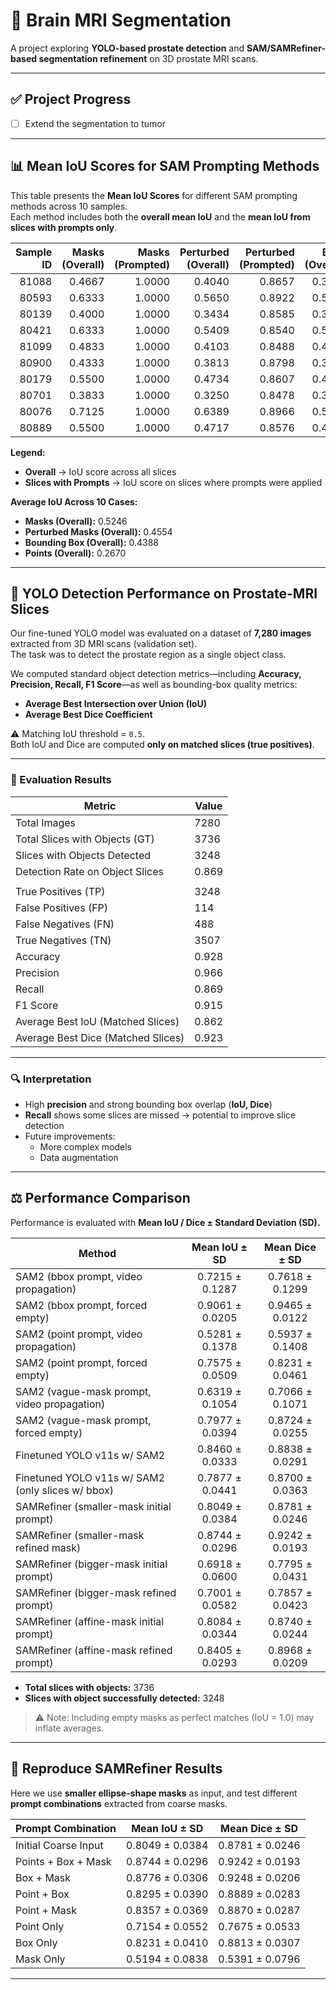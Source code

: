 # 🧠 Brain MRI Segmentation

A project exploring **YOLO-based prostate detection** and **SAM/SAMRefiner-based segmentation refinement** on 3D prostate MRI scans.

---

## ✅ Project Progress

- [ ] Extend the segmentation to tumor
---

## 📊 Mean IoU Scores for SAM Prompting Methods

This table presents the **Mean IoU Scores** for different SAM prompting methods across 10 samples.  
Each method includes both the **overall mean IoU** and the **mean IoU from slices with prompts only**.

| **Sample ID** | **Masks (Overall)** | **Masks (Prompted)** | **Perturbed (Overall)** | **Perturbed (Prompted)** | **BBox (Overall)** | **BBox (Prompted)** | **Points (Overall)** | **Points (Prompted)** |
|--------------:|--------------------:|---------------------:|-------------------------:|--------------------------:|-------------------:|--------------------:|---------------------:|----------------------:|
| 81088 | 0.4667 | 1.0000 | 0.4040 | 0.8657 | 0.3851 | 0.8251 | 0.1884 | 0.4037 |
| 80593 | 0.6333 | 1.0000 | 0.5650 | 0.8922 | 0.5410 | 0.8542 | 0.3188 | 0.5033 |
| 80139 | 0.4000 | 1.0000 | 0.3434 | 0.8585 | 0.3264 | 0.8160 | 0.1195 | 0.2988 |
| 80421 | 0.6333 | 1.0000 | 0.5409 | 0.8540 | 0.5368 | 0.8476 | 0.3635 | 0.5740 |
| 81099 | 0.4833 | 1.0000 | 0.4103 | 0.8488 | 0.4086 | 0.8454 | 0.2584 | 0.5347 |
| 80900 | 0.4333 | 1.0000 | 0.3813 | 0.8798 | 0.3697 | 0.8531 | 0.1831 | 0.4225 |
| 80179 | 0.5500 | 1.0000 | 0.4734 | 0.8607 | 0.4447 | 0.8086 | 0.2578 | 0.4688 |
| 80701 | 0.3833 | 1.0000 | 0.3250 | 0.8478 | 0.3110 | 0.8112 | 0.1909 | 0.4981 |
| 80076 | 0.7125 | 1.0000 | 0.6389 | 0.8966 | 0.5901 | 0.8281 | 0.5080 | 0.7130 |
| 80889 | 0.5500 | 1.0000 | 0.4717 | 0.8576 | 0.4745 | 0.8627 | 0.2810 | 0.5109 |

**Legend:**
- **Overall** → IoU score across all slices  
- **Slices with Prompts** → IoU score on slices where prompts were applied  

**Average IoU Across 10 Cases:**
- **Masks (Overall):** 0.5246  
- **Perturbed Masks (Overall):** 0.4554  
- **Bounding Box (Overall):** 0.4388  
- **Points (Overall):** 0.2670  

---

## 🎯 YOLO Detection Performance on Prostate-MRI Slices

Our fine-tuned YOLO model was evaluated on a dataset of **7,280 images** extracted from 3D MRI scans (validation set).  
The task was to detect the prostate region as a single object class.  

We computed standard object detection metrics—including **Accuracy, Precision, Recall, F1 Score**—as well as bounding-box quality metrics:  
- **Average Best Intersection over Union (IoU)**  
- **Average Best Dice Coefficient**

⚠️ Matching IoU threshold = `0.5`.  
Both IoU and Dice are computed **only on matched slices (true positives)**.

---

### 📑 Evaluation Results

| **Metric**                        | **Value** |
|-----------------------------------|-----------|
| Total Images                      | 7280      |
| Total Slices with Objects (GT)    | 3736      |
| Slices with Objects Detected      | 3248      |
| Detection Rate on Object Slices   | 0.869     |
|                                   |           |
| True Positives (TP)               | 3248      |
| False Positives (FP)              | 114       |
| False Negatives (FN)              | 488       |
| True Negatives (TN)               | 3507      |
| Accuracy                          | 0.928     |
| Precision                         | 0.966     |
| Recall                            | 0.869     |
| F1 Score                          | 0.915     |
| Average Best IoU (Matched Slices) | 0.862     |
| Average Best Dice (Matched Slices)| 0.923     |

---

### 🔍 Interpretation

- High **precision** and strong bounding box overlap (**IoU, Dice**)  
- **Recall** shows some slices are missed → potential to improve slice detection  
- Future improvements:  
  - More complex models  
  - Data augmentation  

---

## ⚖️ Performance Comparison

Performance is evaluated with **Mean IoU / Dice ± Standard Deviation (SD).**

| **Method**                                        | **Mean IoU ± SD** | **Mean Dice ± SD** |
|---------------------------------------------------|:-----------------:|:------------------:|
| SAM2 (bbox prompt, video propagation)             | 0.7215 ± 0.1287   | 0.7618 ± 0.1299    |
| SAM2 (bbox prompt, forced empty)                  | 0.9061 ± 0.0205   | 0.9465 ± 0.0122    |
| SAM2 (point prompt, video propagation)            | 0.5281 ± 0.1378   | 0.5937 ± 0.1408    |
| SAM2 (point prompt, forced empty)                 | 0.7575 ± 0.0509   | 0.8231 ± 0.0461    |
| SAM2 (vague-mask prompt, video propagation)       | 0.6319 ± 0.1054   | 0.7066 ± 0.1071    |
| SAM2 (vague-mask prompt, forced empty)            | 0.7977 ± 0.0394   | 0.8724 ± 0.0255    |
| Finetuned YOLO v11s w/ SAM2                       | 0.8460 ± 0.0333   | 0.8838 ± 0.0291    |
| Finetuned YOLO v11s w/ SAM2 (only slices w/ bbox) | 0.7877 ± 0.0441   | 0.8700 ± 0.0363    |
| SAMRefiner (smaller-mask initial prompt)          | 0.8049 ± 0.0384   | 0.8781 ± 0.0246    |
| SAMRefiner (smaller-mask refined mask)            | 0.8744 ± 0.0296   | 0.9242 ± 0.0193    |
| SAMRefiner (bigger-mask initial prompt)           | 0.6918 ± 0.0600   | 0.7795 ± 0.0431    |
| SAMRefiner (bigger-mask refined prompt)           | 0.7001 ± 0.0582   | 0.7857 ± 0.0423    |
| SAMRefiner (affine-mask initial prompt)           | 0.8084 ± 0.0344   | 0.8740 ± 0.0244    |
| SAMRefiner (affine-mask refined prompt)           | 0.8405 ± 0.0293   | 0.8968 ± 0.0209    |

- **Total slices with objects:** 3736  
- **Slices with object successfully detected:** 3248  

> ⚠️ Note: Including empty masks as perfect matches (IoU = 1.0) may inflate averages.  

---

## 🔁 Reproduce SAMRefiner Results

Here we use **smaller ellipse-shape masks** as input, and test different **prompt combinations** extracted from coarse masks.

| **Prompt Combination**           | **Mean IoU ± SD** | **Mean Dice ± SD** |
|----------------------------------|:-----------------:|:------------------:|
| Initial Coarse Input             | 0.8049 ± 0.0384   | 0.8781 ± 0.0246    |
| Points + Box + Mask              | 0.8744 ± 0.0296   | 0.9242 ± 0.0193    |
| Box + Mask                       | 0.8776 ± 0.0306   | 0.9248 ± 0.0206    |
| Point + Box                      | 0.8295 ± 0.0390   | 0.8889 ± 0.0283    |
| Point + Mask                     | 0.8357 ± 0.0369   | 0.8870 ± 0.0287    |
| Point Only                       | 0.7154 ± 0.0552   | 0.7675 ± 0.0533    |
| Box Only                         | 0.8231 ± 0.0410   | 0.8813 ± 0.0307    |
| Mask Only                        | 0.5194 ± 0.0838   | 0.5391 ± 0.0796    |

---